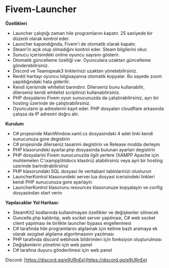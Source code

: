 # Fivem-Launcher  
  
**Özellikleri**  
- Launcher çalıştığı zaman hile programlarını kapatır. 25 saniyede bir düzenli olarak kontrol eder.  
- Launcher kapandığında, Fivem'i de otomatik olarak kapatır.  
- Steam'in açık olup olmadığını kontrol eder. Steam bilgilerini okur.  
- Sunucu içerisindeki online oyuncu sayısını gösterir.  
- Otomatik güncelleme özelliği var. Oyunculara uzaktan güncelleme gönderebilirsiniz.  
- Discord ve Teamspeak3 linklerinizi uzaktan yönetebilirsiniz.  
- Renkli haritayı oyuncu bilgisayarına otomatik kopyalar. Bu sayede zoom yapıldığındaki hata giderilir.  
- Kendi içerisinde whitelist barındırır. Dilerseniz bunu kullanabilir, dilerseniz kendi whitelist scriptinizi kullanabilirsiniz.  
- PHP dosyalarını Fivem oyun sunucunuzda da çalıştırabilirsiniz, ayrı bir hosting üzerinde de çalıştırabilirsiniz.  
- Oyuncuların ip adreslerini kayıt eder. PHP dosyaları cloudflare arkasında çalışsa da IP adresini doğru alır.  
  
  
**Kurulum**
- C# projesinde MainWindow.xaml.cs dosyasindaki 4 adet linki kendi sunucunuza gore degistirin  
- C# projesinde dilerseniz tasarimi degistirin ve Release modda derleyin  
- PHP klasorundeki ayarlar.php dosyasinda bulunan ayarlari degistirin  
- PHP dosyalarini Fivem sunucunuzda ilgili yerlere (XAMPP Apache için muhtemelen C:\xampp\htdocs klasörü) atabilirsiniz veya ayri bir hosting uzerinde barindirabilirsiniz  
- PHP klasorundaki SQL dosyasi ile veritabani tablolarinizi olusturun  
- LauncherKontrol klasorundeki server.lua dosyasi icerisindeki linkleri kendi PHP sunucunuza gore ayarlayin  
- LauncherKontrol klasorunu resources klasorunuze kopyalayin ve config dosyasindan start verin  
  
  
**Yapılacaklar Yol Haritası:**  
- SteamKit2 kodlarında kullanılmayan özellikler ve değişkenler silinecek  
- Guncelle.php kaldırılıp, web socket server yapılması, C# web socket client yapılması ile birlikte launcher bypass engellenmesi  
- C# tarafında hile programlarını algılamak için kelime bazlı aramaya ek olarak sezgisel algılama algoritmasının yazılması  
- PHP tarafında discord webhook bildirimleri için fonksiyon oluşturulması  
- Değişkenlerin yönetimi için web panel  
- C# tarafına duyuru gönderilmesi için web panel  
  
  
Discord: [https://discord.gg/e9URnEe](https://discord.gg/e9URnEe)